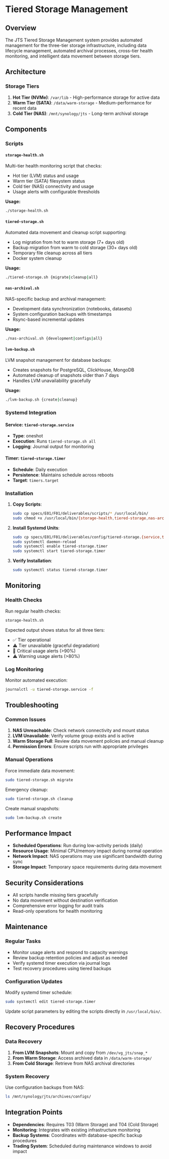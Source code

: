 # Tiered Storage Management

<!-- Generated from spec: E01-F01-T06 (Tiered Storage Management) -->
<!-- Spec ID: 08fe2621 -->

## Overview

The JTS Tiered Storage Management system provides automated management for the three-tier storage infrastructure, including data lifecycle management, automated archival processes, cross-tier health monitoring, and intelligent data movement between storage tiers.

## Architecture

### Storage Tiers

1. **Hot Tier (NVMe)**: `/var/lib` - High-performance storage for active data
2. **Warm Tier (SATA)**: `/data/warm-storage` - Medium-performance for recent data  
3. **Cold Tier (NAS)**: `/mnt/synology/jts` - Long-term archival storage

## Components

### Scripts

#### `storage-health.sh`
Multi-tier health monitoring script that checks:
- Hot tier (LVM) status and usage
- Warm tier (SATA) filesystem status
- Cold tier (NAS) connectivity and usage
- Usage alerts with configurable thresholds

**Usage:**
```bash
./storage-health.sh
```

#### `tiered-storage.sh`
Automated data movement and cleanup script supporting:
- Log migration from hot to warm storage (7+ days old)
- Backup migration from warm to cold storage (30+ days old)
- Temporary file cleanup across all tiers
- Docker system cleanup

**Usage:**
```bash
./tiered-storage.sh {migrate|cleanup|all}
```

#### `nas-archival.sh`
NAS-specific backup and archival management:
- Development data synchronization (notebooks, datasets)
- System configuration backups with timestamps
- Rsync-based incremental updates

**Usage:**
```bash
./nas-archival.sh {development|configs|all}
```

#### `lvm-backup.sh`
LVM snapshot management for database backups:
- Creates snapshots for PostgreSQL, ClickHouse, MongoDB
- Automated cleanup of snapshots older than 7 days
- Handles LVM unavailability gracefully

**Usage:**
```bash
./lvm-backup.sh {create|cleanup}
```

### Systemd Integration

#### Service: `tiered-storage.service`
- **Type**: oneshot
- **Execution**: Runs `tiered-storage.sh all`
- **Logging**: Journal output for monitoring

#### Timer: `tiered-storage.timer`
- **Schedule**: Daily execution
- **Persistence**: Maintains schedule across reboots
- **Target**: `timers.target`

### Installation

1. **Copy Scripts**:
   ```bash
   sudo cp specs/E01/F01/deliverables/scripts/* /usr/local/bin/
   sudo chmod +x /usr/local/bin/{storage-health,tiered-storage,nas-archival,lvm-backup}.sh
   ```

2. **Install Systemd Units**:
   ```bash
   sudo cp specs/E01/F01/deliverables/config/tiered-storage.{service,timer} /etc/systemd/system/
   sudo systemctl daemon-reload
   sudo systemctl enable tiered-storage.timer
   sudo systemctl start tiered-storage.timer
   ```

3. **Verify Installation**:
   ```bash
   sudo systemctl status tiered-storage.timer
   ```

## Monitoring

### Health Checks

Run regular health checks:
```bash
storage-health.sh
```

Expected output shows status for all three tiers:
- ✅ Tier operational
- ⚠️ Tier unavailable (graceful degradation)
- 🚨 Critical usage alerts (>90%)
- ⚠️ Warning usage alerts (>80%)

### Log Monitoring

Monitor automated execution:
```bash
journalctl -u tiered-storage.service -f
```

## Troubleshooting

### Common Issues

1. **NAS Unreachable**: Check network connectivity and mount status
2. **LVM Unavailable**: Verify volume group exists and is active
3. **Warm Storage Full**: Review data movement policies and manual cleanup
4. **Permission Errors**: Ensure scripts run with appropriate privileges

### Manual Operations

Force immediate data movement:
```bash
sudo tiered-storage.sh migrate
```

Emergency cleanup:
```bash
sudo tiered-storage.sh cleanup
```

Create manual snapshots:
```bash
sudo lvm-backup.sh create
```

## Performance Impact

- **Scheduled Operations**: Run during low-activity periods (daily)
- **Resource Usage**: Minimal CPU/memory impact during normal operation  
- **Network Impact**: NAS operations may use significant bandwidth during sync
- **Storage Impact**: Temporary space requirements during data movement

## Security Considerations

- All scripts handle missing tiers gracefully
- No data movement without destination verification
- Comprehensive error logging for audit trails
- Read-only operations for health monitoring

## Maintenance

### Regular Tasks

- Monitor usage alerts and respond to capacity warnings
- Review backup retention policies and adjust as needed
- Verify systemd timer execution via journal logs
- Test recovery procedures using tiered backups

### Configuration Updates

Modify systemd timer schedule:
```bash
sudo systemctl edit tiered-storage.timer
```

Update script parameters by editing the scripts directly in `/usr/local/bin/`.

## Recovery Procedures

### Data Recovery

1. **From LVM Snapshots**: Mount and copy from `/dev/vg_jts/snap_*`
2. **From Warm Storage**: Access archived data in `/data/warm-storage/`
3. **From Cold Storage**: Retrieve from NAS archival directories

### System Recovery

Use configuration backups from NAS:
```bash
ls /mnt/synology/jts/archives/configs/
```

## Integration Points

- **Dependencies**: Requires T03 (Warm Storage) and T04 (Cold Storage)
- **Monitoring**: Integrates with existing infrastructure monitoring
- **Backup Systems**: Coordinates with database-specific backup procedures
- **Trading System**: Scheduled during maintenance windows to avoid impact